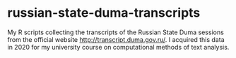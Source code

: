 # russian-state-duma-transcripts

My R scripts collecting the transcripts of the Russian State Duma sessions from the official website http://transcript.duma.gov.ru/. I acquired this data in 2020 for my university course on computational methods of text analysis.
